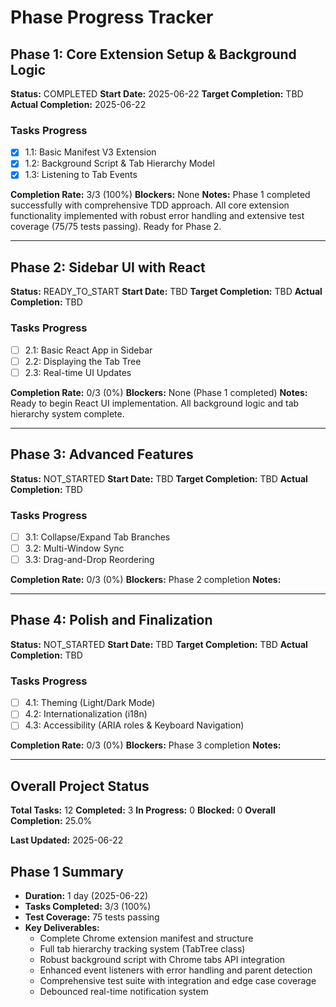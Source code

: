 # Phase Progress Tracker

## Phase 1: Core Extension Setup & Background Logic
**Status:** COMPLETED
**Start Date:** 2025-06-22
**Target Completion:** TBD
**Actual Completion:** 2025-06-22

### Tasks Progress
- [x] 1.1: Basic Manifest V3 Extension
- [x] 1.2: Background Script & Tab Hierarchy Model  
- [x] 1.3: Listening to Tab Events

**Completion Rate:** 3/3 (100%)
**Blockers:** None
**Notes:** Phase 1 completed successfully with comprehensive TDD approach. All core extension functionality implemented with robust error handling and extensive test coverage (75/75 tests passing). Ready for Phase 2. 

---

## Phase 2: Sidebar UI with React
**Status:** READY_TO_START
**Start Date:** TBD
**Target Completion:** TBD
**Actual Completion:** TBD

### Tasks Progress
- [ ] 2.1: Basic React App in Sidebar
- [ ] 2.2: Displaying the Tab Tree
- [ ] 2.3: Real-time UI Updates

**Completion Rate:** 0/3 (0%)
**Blockers:** None (Phase 1 completed)
**Notes:** Ready to begin React UI implementation. All background logic and tab hierarchy system complete.

---

## Phase 3: Advanced Features
**Status:** NOT_STARTED
**Start Date:** TBD
**Target Completion:** TBD
**Actual Completion:** TBD

### Tasks Progress
- [ ] 3.1: Collapse/Expand Tab Branches
- [ ] 3.2: Multi-Window Sync
- [ ] 3.3: Drag-and-Drop Reordering

**Completion Rate:** 0/3 (0%)
**Blockers:** Phase 2 completion
**Notes:**

---

## Phase 4: Polish and Finalization
**Status:** NOT_STARTED
**Start Date:** TBD
**Target Completion:** TBD
**Actual Completion:** TBD

### Tasks Progress
- [ ] 4.1: Theming (Light/Dark Mode)
- [ ] 4.2: Internationalization (i18n)
- [ ] 4.3: Accessibility (ARIA roles & Keyboard Navigation)

**Completion Rate:** 0/3 (0%)
**Blockers:** Phase 3 completion
**Notes:**

---

## Overall Project Status
**Total Tasks:** 12
**Completed:** 3
**In Progress:** 0
**Blocked:** 0
**Overall Completion:** 25.0%

**Last Updated:** 2025-06-22

## Phase 1 Summary
- **Duration:** 1 day (2025-06-22)
- **Tasks Completed:** 3/3 (100%)
- **Test Coverage:** 75 tests passing
- **Key Deliverables:**
  - Complete Chrome extension manifest and structure
  - Full tab hierarchy tracking system (TabTree class)
  - Robust background script with Chrome tabs API integration
  - Enhanced event listeners with error handling and parent detection
  - Comprehensive test suite with integration and edge case coverage
  - Debounced real-time notification system